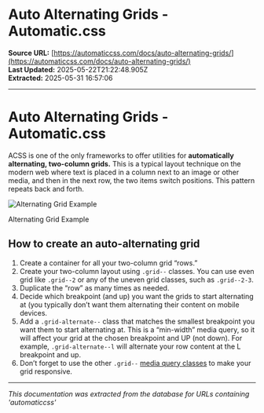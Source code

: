 # Auto Alternating Grids - Automatic.css

**Source URL:** [https://automaticcss.com/docs/auto-alternating-grids/](https://automaticcss.com/docs/auto-alternating-grids/)  
**Last Updated:** 2025-05-22T21:22:48.905Z  
**Extracted:** 2025-05-31 16:57:06

---

# Auto Alternating Grids - Automatic.css

ACSS is one of the only frameworks to offer utilities for **automatically alternating, two-column grids.** This is a typical layout technique on the modern web where text is placed in a column next to an image or other media, and then in the next row, the two items switch positions. This pattern repeats back and forth.

![Alternating Grid Example](https://automaticcss.com/wp-content/uploads/2023/08/alternating-grid-scaled.jpg)

Alternating Grid Example

## How to create an auto-alternating grid

1.  Create a container for all your two-column grid “rows.”
2.  Create your two-column layout using `.grid--` classes. You can use even grid like `.grid--2` or any of the uneven grid classes, such as `.grid--2-3`.
3.  Duplicate the “row” as many times as needed.
4.  Decide which breakpoint (and up) you want the grids to start alternating at (you typically don’t want them alternating their content on mobile devices.
5.  Add a `.grid-alternate--` class that matches the smallest breakpoint you want them to start alternating at. This is a “min-width” media query, so it will affect your grid at the chosen breakpoint and UP (not down). For example, `.grid-alternate--l` will alternate your row content at the L breakpoint and up.
6.  Don’t forget to use the other `.grid--` [media query classes](https://automaticcss.com/docs/grid-classes-standard/) to make your grid responsive.

---

*This documentation was extracted from the database for URLs containing 'automaticcss'*
